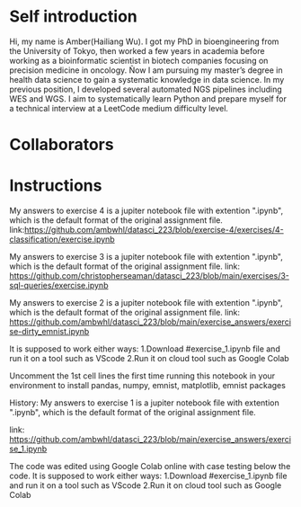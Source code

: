 # Self introduction
Hi, my name is Amber(Hailiang Wu). I got my PhD in bioengineering from the University of Tokyo, then worked a few years in academia before working as a bioinformatic scientist in biotech companies focusing on precision medicine in oncology.
Ñow I am pursuing my master’s degree in health data science to gain a systematic knowledge in data science. 
In my previous position, I developed several automated NGS pipelines including WES and WGS.
I aim to systematically learn Python and prepare myself for a technical interview at a LeetCode medium difficulty level.

# Collaborators

# Instructions
My answers to exercise 4 is a jupiter notebook file with extention ".ipynb", which is the default format of the original assignment file. 
link:https://github.com/ambwhl/datasci_223/blob/exercise-4/exercises/4-classification/exercise.ipynb

My answers to exercise 3 is a jupiter notebook file with extention ".ipynb", which is the default format of the original assignment file. 
link: https://github.com/christopherseaman/datasci_223/blob/main/exercises/3-sql-queries/exercise.ipynb

My answers to exercise 2 is a jupiter notebook file with extention ".ipynb", which is the default format of the original assignment file. 
link: https://github.com/ambwhl/datasci_223/blob/main/exercise_answers/exercise-dirty_emnist.ipynb

It is supposed to work either ways:
1.Download #exercise_1.ipynb file and run it on a tool such as VScode
2.Run it on cloud tool such as Google Colab 

Uncomment the 1st cell lines the first time running this notebook in your environment to install pandas, numpy, emnist, matplotlib, emnist packages

History:
My answers to exercise 1 is a jupiter notebook file with extention ".ipynb", which is the default format of the original assignment file. 

link: https://github.com/ambwhl/datasci_223/blob/main/exercise_answers/exercise_1.ipynb

The code was edited using Google Colab online with case testing below the code.
It is supposed to work either ways:
1.Download #exercise_1.ipynb file and run it on a tool such as VScode
2.Run it on cloud tool such as Google Colab 

